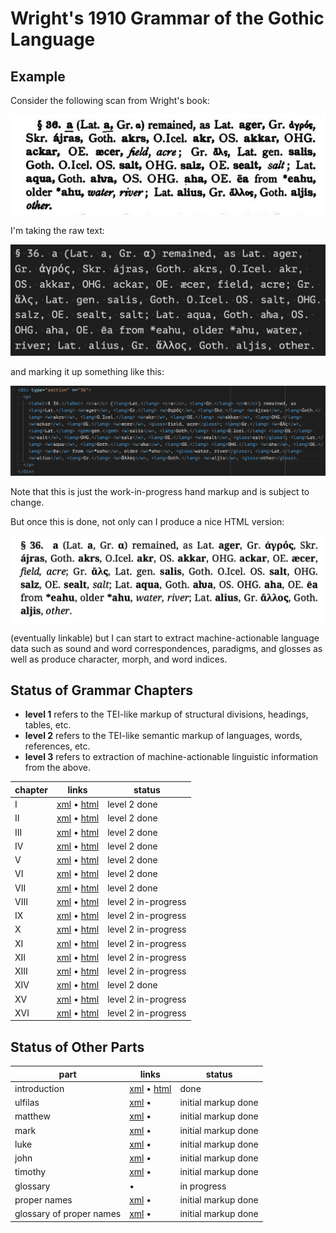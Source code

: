 # Wright's 1910 Grammar of the Gothic Language

## Example

Consider the following scan from Wright's book:

![](https://raw.githubusercontent.com/jtauber/gothica/main/wright-1910-grammar/img/img1.png)

I'm taking the raw text:

![](https://raw.githubusercontent.com/jtauber/gothica/main/wright-1910-grammar/img/img2.png)

and marking it up something like this:

![](https://raw.githubusercontent.com/jtauber/gothica/main/wright-1910-grammar/img/img3.png)

Note that this is just the work-in-progress hand markup and is subject to change.

But once this is done, not only can I produce a nice HTML version:

![](https://raw.githubusercontent.com/jtauber/gothica/main/wright-1910-grammar/img/img4.png)

(eventually linkable) but I can start to extract machine-actionable language data such as sound and word correspondences, paradigms, and glosses as well as produce character, morph, and word indices.

## Status of Grammar Chapters

* **level 1** refers to the TEI-like markup of structural divisions, headings, tables, etc.
* **level 2** refers to the TEI-like semantic markup of languages, words, references, etc.
* **level 3** refers to extraction of machine-actionable linguistic information from the above.

| chapter | links                                              | status              |
|---------|----------------------------------------------------|---------------------|
| I       | [xml](chapter01.xml) • [html](html/chapter01.html) | level 2 done        |
| II      | [xml](chapter02.xml) • [html](html/chapter02.html) | level 2 done        |
| III     | [xml](chapter03.xml) • [html](html/chapter03.html) | level 2 done        |
| IV      | [xml](chapter04.xml) • [html](html/chapter04.html) | level 2 done        |
| V       | [xml](chapter05.xml) • [html](html/chapter05.html) | level 2 done        |
| VI      | [xml](chapter06.xml) • [html](html/chapter06.html) | level 2 done        |
| VII     | [xml](chapter07.xml) • [html](html/chapter07.html) | level 2 done        |
| VIII    | [xml](chapter08.xml) • [html](html/chapter08.html) | level 2 in-progress |
| IX      | [xml](chapter09.xml) • [html](html/chapter09.html) | level 2 in-progress |
| X       | [xml](chapter10.xml) • [html](html/chapter10.html) | level 2 in-progress |
| XI      | [xml](chapter11.xml) • [html](html/chapter11.html) | level 2 in-progress |
| XII     | [xml](chapter12.xml) • [html](html/chapter12.html) | level 2 in-progress |
| XIII    | [xml](chapter13.xml) • [html](html/chapter13.html) | level 2 in-progress |
| XIV     | [xml](chapter14.xml) • [html](html/chapter14.html) | level 2 done        |
| XV      | [xml](chapter15.xml) • [html](html/chapter15.html) | level 2 in-progress |
| XVI     | [xml](chapter16.xml) • [html](html/chapter16.html) | level 2 in-progress |

## Status of Other Parts

| part                     | links                                                             | status              |
|--------------------------|-------------------------------------------------------------------|---------------------|
| introduction             | [xml](introduction.xml)          • [html](html/introduction.html) | done                |
| ulfilas                  | [xml](ulfilas.xml)               •                                | initial markup done |
| matthew                  | [xml](matthew.xml)               •                                | initial markup done |
| mark                     | [xml](mark.xml)                  •                                | initial markup done |
| luke                     | [xml](luke.xml)                  •                                | initial markup done |
| john                     | [xml](john.xml)                  •                                | initial markup done |
| timothy                  | [xml](timothy.xml)               •                                | initial markup done |
| glossary                 |                                  •                                | in progress         |
| proper names             | [xml](proper_names.xml)          •                                | initial markup done |
| glossary of proper names | [xml](glossary_proper_names.xml) •                                | initial markup done |

